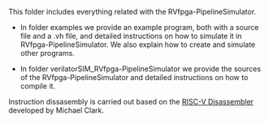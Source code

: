 This folder includes everything related with the RVfpga-PipelineSimulator.

* In folder examples we provide an example program, both with a source file and a .vh file, and detailed instructions on how to simulate it in RVfpga-PipelineSimulator. We also explain how to create and simulate other programs.

* In folder verilatorSIM_RVfpga-PipelineSimulator we provide the sources of the RVfpga-PipelineSimulator and detailed instructions on how to compile it.

Instruction dissasembly is carried out based on the [RISC-V Disassembler](https://github.com/michaeljclark/riscv-disassembler) developed by Michael Clark.
